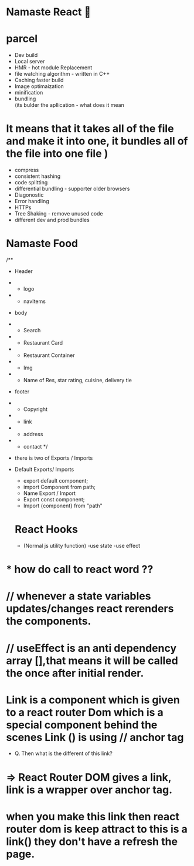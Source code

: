 # Namaste React 🚀


# parcel
- Dev build
- Local server
- HMR - hot module Replacement
- file watching algorithm - written in C++
- Caching faster build
- Image optimaization
- minification
- bundling  
(its bulder the apllication - what does it mean 
# It means that it takes all of the file and make it into one, it bundles all of the file into one file )
- compress
- consistent hashing
- code splitting
- differential bundling - supporter older browsers
- Diagonostic
- Error handling
- HTTPs
- Tree Shaking - remove unused code
- different dev and prod bundles


# Namaste Food

/**

* Header
* - logo
* - navItems
* body
* - Search
* - Restaurant Card
* - Restaurant Container
*    - Img
*    - Name of Res, star rating, cuisine, delivery tie
* footer
* - Copyright
* - link
* - address
* - contact
*/

* there is two of Exports / Imports

- Default Exports/ Imports

     * export default component;
     * import Component from path;

   - Name Export / Import

   * Export const component;
   * Import {component} from "path"

   # React Hooks
    - (Normal js utility function)
      -use state
      -use effect

# * how do call to react word ??
# // whenever a state variables updates/changes react rerenders the components.

# // useEffect is an anti dependency array [],that means it will be called the once after initial render.

# Link is a component which is given to a react router Dom which is a special component behind the scenes Link (<link>) is using <a> // anchor tag

* Q. Then what is the different of this link?
# => React Router DOM gives a link, link is a wrapper over anchor tag.
# when you make this link then react router dom is keep attract to this is a link(<link>) they don't have a refresh the page.